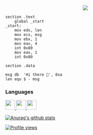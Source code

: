 <div align = "center"><img src="https://cdn.discordapp.com/attachments/871054615737671730/873094665124065290/eternar_256.png"></div>


```assembly
section	.text
	global _start
_start:
	mov	edx, len
	mov	ecx, msg
	mov	ebx, 1
	mov	eax, 4
	int	0x80
	mov	eax, 1
	int	0x80

section	.data

msg	db	'Hi there 👋', 0xa
len	equ	$ - msg
```
### Languages
<a href = "https://github.com/"><img src = "https://upload.wikimedia.org/wikipedia/commons/1/18/ISO_C%2B%2B_Logo.svg" width = "30"> <img src = "https://upload.wikimedia.org/wikipedia/commons/7/7a/C_Sharp_logo.svg" width = "30"> <img src = "https://1.bp.blogspot.com/-fvbv9STbxrA/XS2C5q6q-gI/AAAAAAAAHtc/xcRKAakArcwKTo20DNuO05lq2L50nb7JACLcBGAs/s400/Pascal.jpg" width = "30">


![Anurag's github stats](https://github-readme-stats.vercel.app/api?username=Demenytomi&show_icons=true&theme=radical)

![Profile views](https://gpvc.arturio.dev/Demenytomi)
